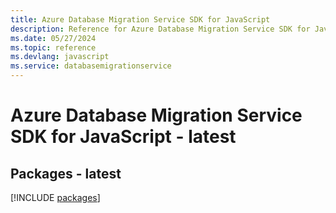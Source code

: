 ```yaml
---
title: Azure Database Migration Service SDK for JavaScript
description: Reference for Azure Database Migration Service SDK for JavaScript
ms.date: 05/27/2024
ms.topic: reference
ms.devlang: javascript
ms.service: databasemigrationservice
---
```

# Azure Database Migration Service SDK for JavaScript - latest
## Packages - latest
[!INCLUDE [packages](database-migration-service-index.md)]